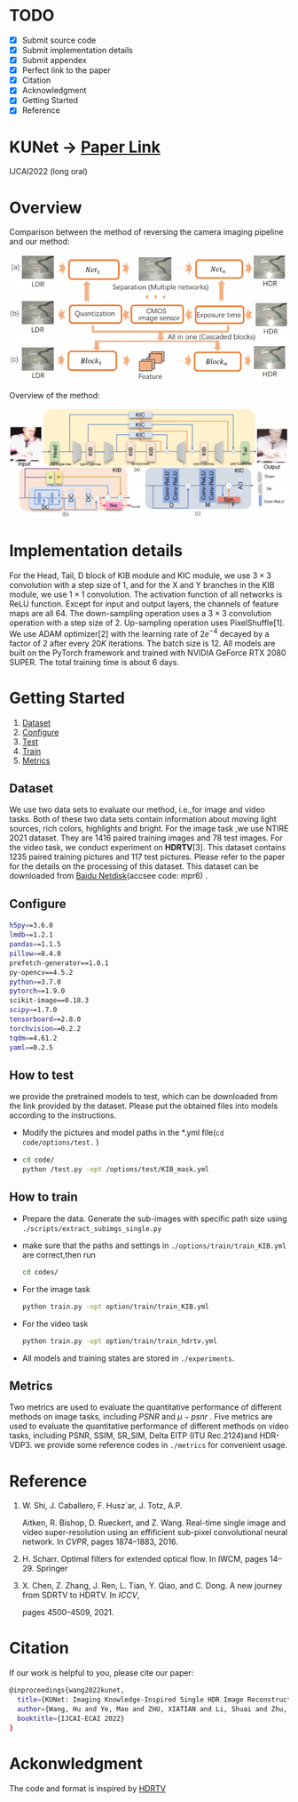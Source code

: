 # TODO

- [x] Submit source code
- [x] Submit implementation details
- [x] Submit appendex
- [x] Perfect link to the paper
- [x] Citation
- [x] Acknowledgment
- [x] Getting Started
- [x] Reference

# KUNet $\rightarrow$ [Paper Link](https://www.google.com.hk/url?sa=t&rct=j&q=&esrc=s&source=web&cd=&ved=2ahUKEwi3jO3mt9_7AhU2rlYBHXd5AzAQFnoECA0QAQ&url=https%3A%2F%2Fwww.ijcai.org%2Fproceedings%2F2022%2F0196.pdf&usg=AOvVaw1wK5HzDR7X_7pfZi0sHOSl)

IJCAI2022 (long oral)

# Overview

 Comparison between the method of reversing the camera imaging pipeline and our method:

![image-20220426194141942](image-20220426194141942.png)

Overview of the method:

![image-20220426194236457](image-20220426194236457.png)

# Implementation details

For the Head, Tail, D block of KIB module and KIC module, we use $3\times 3$ convolution with a step size of 1, and for the X and Y branches in the KIB module, we use $1 \times 1$ convolution. The activation function of all networks is ReLU function. Except for input and output layers, the channels of feature maps are all 64. The down-sampling operation uses a $3 \times 3$ convolution operation with a step size of 2. Up-sampling operation uses PixelShuffle[1]. We use ADAM optimizer[2] with the learning rate of $2e^{-4}$ decayed by a factor of 2 after every $20K$ iterations. The batch size is 12. All models are built on the PyTorch framework and trained with NVIDIA GeForce RTX 2080 SUPER. The total training time is about 6 days. 

# Getting Started

1. [Dataset](#1)
2. [Configure](#2)
3. [Test](#3)
4. [Train](#4)
5. [Metrics](#5)

## <span id="1">Dataset</span>

We use two data sets to evaluate our method, i.e.,for image and video tasks. Both of these two data sets contain information about moving light sources, rich colors, highlights and bright. For the image task ,we use NTIRE 2021 dataset. They are 1416 paired training images and 78 test images. For the video task, we conduct experiment on **HDRTV**[3]. This dataset contains 1235 paired training pictures and 117 test pictures. Please refer to the paper for the details on the processing of this dataset. This dataset can be downloaded from [Baidu Netdisk](https://pan.baidu.com/s/1YfdFYD03KMyhKnpDo9nnZw)(accsee code: mpr6) .

## <span id="2">Configure</span>

```bash
h5py==3.6.0
lmdb==1.2.1
pandas==1.1.5
pillow==8.4.0
prefetch-generator==1.0.1
py-opencv==4.5.2
python==3.7.0
pytorch==1.9.0
scikit-image==0.18.3
scipy==1.7.0
tensorboard==2.8.0
torchvision==0.2.2
tqdm==4.61.2
yaml==0.2.5
```

## <span id="3">How to test</span>

we provide the pretrained models to test, which can be downloaded from the link provided by the dataset. Please put the obtained files into models according to the instructions. 

-  Modify the pictures and model paths in the *.yml file(`cd code/options/test.` )

- ```bash
  cd code/
  python /test.py -opt /options/test/KIB_mask.yml
  ```

## <span id="4">How to train</span>

- Prepare the data. Generate the sub-images with specific path size using ```./scripts/extract_subimgs_single.py``` 

- make sure that the paths and settings in `./options/train/train_KIB.yml` are correct,then run

  ```bash
  cd codes/
  ```

- For the image task 

  ```bash
  python train.py -opt option/train/train_KIB.yml
  ```

- For the video task 

  ```bash
  python train.py -opt option/train/train_hdrtv.yml  
  ```

- All models and training states are stored in `./experiments`.

## <span id="5">Metrics</span>

Two metrics are used to evaluate the quantitative performance of different methods on image tasks, including $PSNR$ and $\mu-psnr$ . Five metrics are used to evaluate the quantitative performance of different methods on video tasks, including PSNR, SSIM, SR_SIM, Delta EITP (ITU Rec.2124)and HDR-VDP3. we provide some reference codes in `./metrics` for convenient usage.

# Reference

1. W. Shi, J. Caballero, F. Husz´ar, J. Totz, A.P.

   Aitken, R. Bishop, D. Rueckert, and Z. Wang. Real-time single image and video super-resolution using an effificient sub-pixel convolutional neural network. In *CVPR*, pages 1874–1883, 2016.

2. H. Scharr. Optimal filters for extended optical flow. In IWCM, pages 14–29. Springer

3. X. Chen, Z. Zhang, J. Ren, L. Tian, Y. Qiao, and C. Dong. A new journey from SDRTV to HDRTV. In *ICCV*,

   pages 4500–4509, 2021.
# Citation
If our work is helpful to you, please cite our paper:
```bash
@inproceedings{wang2022kunet,
  title={KUNet: Imaging Knowledge-Inspired Single HDR Image Reconstruction},
  author={Wang, Hu and Ye, Mao and ZHU, XIATIAN and Li, Shuai and Zhu, Ce and Li, Xue},
  booktitle={IJCAI-ECAI 2022}
}
```
# Ackonwledgment

The code and format is inspired by [HDRTV](https://github.com/chxy95/HDRTVNet.git)
